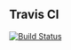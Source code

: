 ## Travis CI
[![Build Status](https://travis-ci.com/kb8njit/StatCalc.svg?branch=master)](https://travis-ci.com/github/kb8njit/StatCalc)